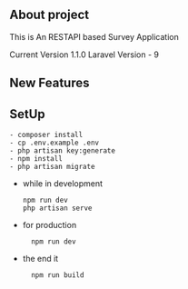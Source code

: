 ## About project

This is An RESTAPI based Survey Application

Current Version 1.1.0
Laravel Version - 9

## New Features

## SetUp

```
- composer install
- cp .env.example .env
- php artisan key:generate
- npm install
- php artisan migrate

```

- while in development

    ```
    npm run dev 
    php artisan serve

    ```

- for production

        npm run dev 

- the end it 

        npm run build    

